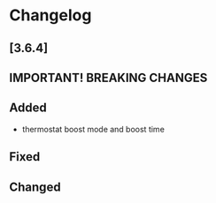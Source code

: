 # Changelog

## [3.6.4]

## **IMPORTANT! BREAKING CHANGES**

## Added

- thermostat boost mode and boost time

## Fixed

## Changed
